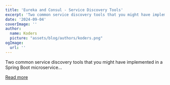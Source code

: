 ```yaml
---
title: 'Eureka and Consul - Service Discovery Tools'
excerpt: 'Two common service discovery tools that you might have implemented in a Spring Boot microservice...'
date: '2024-09-04'
coverImage: ''
author:
  name: Koders
  picture: "assets/blog/authors/koders.png"
ogImage:
  url: ''
---
```


Two common service discovery tools that you might have implemented in a Spring Boot microservice...

[Read more](https://dev.to/jottyjohn/eureka-and-consul-service-discovery-tools-inc)
